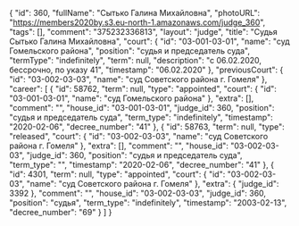 {
    "id": 360,
    "fullName": "Сытько Галина Михайловна",
    "photoURL": "https://members2020by.s3.eu-north-1.amazonaws.com/judge_360",
    "tags": [],
    "comment": "375232336813",
    "layout": "judge",
    "title": "Судья Сытько Галина Михайловна",
    "court": {
        "id": "03-001-03-01",
        "name": "суд Гомельского района",
        "position": "судья и председатель суда",
        "termType": "indefinitely",
        "term": null,
        "description": "c 06.02.2020, бессрочно, по указу 41",
        "timestamp": "06.02.2020"
    },
    "previousCourt": {
        "id": "03-002-03-03",
        "name": "суд Советского района г. Гомеля"
    },
    "career": [
        {
            "id": 58762,
            "term": null,
            "type": "appointed",
            "court": {
                "id": "03-001-03-01",
                "name": "суд Гомельского района"
            },
            "extra": [],
            "comment": "",
            "house_id": "03-001-03-01",
            "judge_id": 360,
            "position": "судья и председатель суда",
            "term_type": "indefinitely",
            "timestamp": "2020-02-06",
            "decree_number": "41"
        },
        {
            "id": 58763,
            "term": null,
            "type": "released",
            "court": {
                "id": "03-002-03-03",
                "name": "суд Советского района г. Гомеля"
            },
            "extra": [],
            "comment": "",
            "house_id": "03-002-03-03",
            "judge_id": 360,
            "position": "судья и председатель суда",
            "term_type": "",
            "timestamp": "2020-02-06",
            "decree_number": "41"
        },
        {
            "id": 4301,
            "term": null,
            "type": "appointed",
            "court": {
                "id": "03-002-03-03",
                "name": "суд Советского района г. Гомеля"
            },
            "extra": {
                "judge_id": 3392
            },
            "comment": "",
            "house_id": "03-002-03-03",
            "judge_id": 360,
            "position": "судья",
            "term_type": "indefinitely",
            "timestamp": "2003-02-13",
            "decree_number": "69"
        }
    ]
}